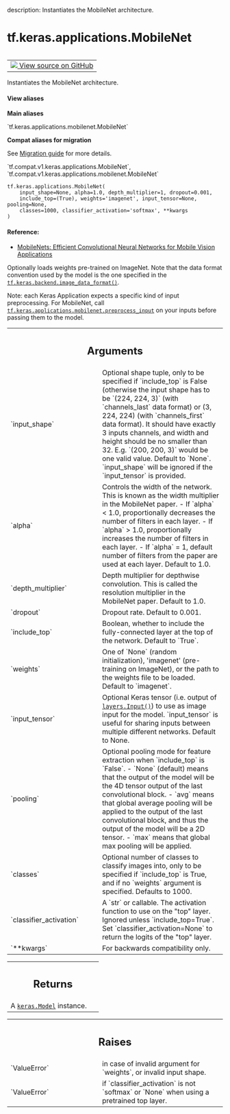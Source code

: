 description: Instantiates the MobileNet architecture.

<div itemscope itemtype="http://developers.google.com/ReferenceObject">
<meta itemprop="name" content="tf.keras.applications.MobileNet" />
<meta itemprop="path" content="Stable" />
</div>

# tf.keras.applications.MobileNet

<!-- Insert buttons and diff -->

<table class="tfo-notebook-buttons tfo-api nocontent" align="left">
<td>
  <a target="_blank" href="https://github.com/tensorflow/tensorflow/blob/r2.4/tensorflow/python/keras/applications/mobilenet.py#L83-L312">
    <img src="https://www.tensorflow.org/images/GitHub-Mark-32px.png" />
    View source on GitHub
  </a>
</td>
</table>



Instantiates the MobileNet architecture.

<section class="expandable">
  <h4 class="showalways">View aliases</h4>
  <p>
<b>Main aliases</b>
<p>`tf.keras.applications.mobilenet.MobileNet`</p>

<b>Compat aliases for migration</b>
<p>See
<a href="https://www.tensorflow.org/guide/migrate">Migration guide</a> for
more details.</p>
<p>`tf.compat.v1.keras.applications.MobileNet`, `tf.compat.v1.keras.applications.mobilenet.MobileNet`</p>
</p>
</section>

<pre class="devsite-click-to-copy prettyprint lang-py tfo-signature-link">
<code>tf.keras.applications.MobileNet(
    input_shape=None, alpha=1.0, depth_multiplier=1, dropout=0.001,
    include_top=(True), weights='imagenet', input_tensor=None, pooling=None,
    classes=1000, classifier_activation='softmax', **kwargs
)
</code></pre>



<!-- Placeholder for "Used in" -->


#### Reference:


- [MobileNets: Efficient Convolutional Neural Networks
   for Mobile Vision Applications](
    https://arxiv.org/abs/1704.04861)

Optionally loads weights pre-trained on ImageNet.
Note that the data format convention used by the model is
the one specified in the <a href="../../../tf/keras/backend/image_data_format.md"><code>tf.keras.backend.image_data_format()</code></a>.

Note: each Keras Application expects a specific kind of input preprocessing.
For MobileNet, call <a href="../../../tf/keras/applications/mobilenet/preprocess_input.md"><code>tf.keras.applications.mobilenet.preprocess_input</code></a>
on your inputs before passing them to the model.

<!-- Tabular view -->
 <table class="responsive fixed orange">
<colgroup><col width="214px"><col></colgroup>
<tr><th colspan="2"><h2 class="add-link">Arguments</h2></th></tr>

<tr>
<td>
`input_shape`
</td>
<td>
Optional shape tuple, only to be specified if `include_top`
is False (otherwise the input shape has to be `(224, 224, 3)` (with
`channels_last` data format) or (3, 224, 224) (with `channels_first`
data format). It should have exactly 3 inputs channels, and width and
height should be no smaller than 32. E.g. `(200, 200, 3)` would be one
valid value. Default to `None`.
`input_shape` will be ignored if the `input_tensor` is provided.
</td>
</tr><tr>
<td>
`alpha`
</td>
<td>
Controls the width of the network. This is known as the width
multiplier in the MobileNet paper. - If `alpha` < 1.0, proportionally
decreases the number of filters in each layer. - If `alpha` > 1.0,
proportionally increases the number of filters in each layer. - If
`alpha` = 1, default number of filters from the paper are used at each
layer. Default to 1.0.
</td>
</tr><tr>
<td>
`depth_multiplier`
</td>
<td>
Depth multiplier for depthwise convolution. This is
called the resolution multiplier in the MobileNet paper. Default to 1.0.
</td>
</tr><tr>
<td>
`dropout`
</td>
<td>
Dropout rate. Default to 0.001.
</td>
</tr><tr>
<td>
`include_top`
</td>
<td>
Boolean, whether to include the fully-connected layer at the
top of the network. Default to `True`.
</td>
</tr><tr>
<td>
`weights`
</td>
<td>
One of `None` (random initialization), 'imagenet' (pre-training
on ImageNet), or the path to the weights file to be loaded. Default to
`imagenet`.
</td>
</tr><tr>
<td>
`input_tensor`
</td>
<td>
Optional Keras tensor (i.e. output of <a href="../../../tf/keras/Input.md"><code>layers.Input()</code></a>) to
use as image input for the model. `input_tensor` is useful for sharing
inputs between multiple different networks. Default to None.
</td>
</tr><tr>
<td>
`pooling`
</td>
<td>
Optional pooling mode for feature extraction when `include_top`
is `False`.
- `None` (default) means that the output of the model will be
the 4D tensor output of the last convolutional block.
- `avg` means that global average pooling
will be applied to the output of the
last convolutional block, and thus
the output of the model will be a 2D tensor.
- `max` means that global max pooling will be applied.
</td>
</tr><tr>
<td>
`classes`
</td>
<td>
Optional number of classes to classify images into, only to be
specified if `include_top` is True, and if no `weights` argument is
specified. Defaults to 1000.
</td>
</tr><tr>
<td>
`classifier_activation`
</td>
<td>
A `str` or callable. The activation function to use
on the "top" layer. Ignored unless `include_top=True`. Set
`classifier_activation=None` to return the logits of the "top" layer.
</td>
</tr><tr>
<td>
`**kwargs`
</td>
<td>
For backwards compatibility only.
</td>
</tr>
</table>



<!-- Tabular view -->
 <table class="responsive fixed orange">
<colgroup><col width="214px"><col></colgroup>
<tr><th colspan="2"><h2 class="add-link">Returns</h2></th></tr>
<tr class="alt">
<td colspan="2">
A <a href="../../../tf/keras/Model.md"><code>keras.Model</code></a> instance.
</td>
</tr>

</table>



<!-- Tabular view -->
 <table class="responsive fixed orange">
<colgroup><col width="214px"><col></colgroup>
<tr><th colspan="2"><h2 class="add-link">Raises</h2></th></tr>

<tr>
<td>
`ValueError`
</td>
<td>
in case of invalid argument for `weights`,
or invalid input shape.
</td>
</tr><tr>
<td>
`ValueError`
</td>
<td>
if `classifier_activation` is not `softmax` or `None` when
using a pretrained top layer.
</td>
</tr>
</table>

